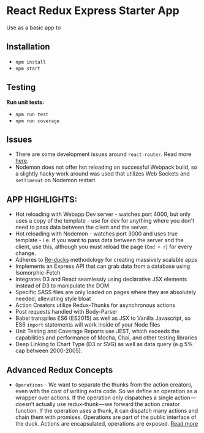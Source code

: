 # React Redux Express Starter App

Use as a basic app to 

## Installation

* `npm install`
* `npm start`

## Testing

**Run unit tests:**

* `npm run test`
* `npm run coverage`


## Issues 

* There are some development issues around `react-router`. Read more [here](https://github.com/ReactTraining/react-router/issues/4752).
* Nodemon does not offer hot reloading on successful Webpack build, so a slightly hacky work around was used that utilizes Web Sockets and `setTimeout` on Nodemon restart. 

## APP HIGHLIGHTS:

* Hot reloading with Webapp Dev server - watches port 4000, but only uses a copy of the template - use for dev for anything where you don't need to pass data between the client and the server. 
* Hot reloading with Nodemon - watches port 3000 and uses true template - i.e. if you want to pass data between the server and the client, use this, although you must reload the page (`Cmd + r`) for every change. 
* Adheres to [Re-ducks](https://github.com/alexnm/re-ducks) methodology for creating massively scalable apps
* Implements an Express API that can grab data from a database using Isomorphic-Fetch
* Integrates D3 and React seamlessly using declarative JSX elements instead of D3 to manipulate the DOM
* Specific SASS files are only loaded on pages where they are absolutely needed, alleviating style bloat
* Action Creators utilize Redux-Thunks for asynchronous actions
* Post requests handled with Body-Parser
* Babel transpiles ES6 (ES2015) as well as JSX to Vanilla Javascript, so ES6 `import` statements will work inside of your Node files
* Unit Testing and Coverage Reports use JEST, which exceeds the capabilities and performance of Mocha, Chai, and other testing libraries
* Deep Linking to Chart Type (D3 or SVG) as well as data query (e.g 5% cap between 2000-2005). 

## Advanced Redux Concepts

* `Operations` - We want to separate the thunks from the action creators, even with the cost of writing extra code. So we define an operation as a wrapper over actions. If the operation only dispatches a single action — doesn’t actually use redux-thunk — we forward the action creator function. If the operation uses a thunk, it can dispatch many actions and chain them with promises. Operations are part of the public interface of the duck. Actions are encapsulated, operations are exposed. [Read more](https://medium.freecodecamp.com/scaling-your-redux-app-with-ducks-6115955638be)



